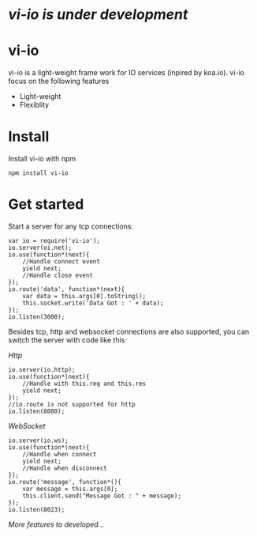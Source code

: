 # *vi-io is under development*
# vi-io
vi-io is a light-weight frame work for IO services (inpired by koa.io). vi-io focus on the following features
* Light-weight
* Flexiblity

# Install
Install vi-io with npm

    npm install vi-io

# Get started
Start a server for any tcp connections:

    var io = require('vi-io');
    io.server(oi.net);
    io.use(function*(next){
        //Handle connect event
        yield next;
        //Handle close event
    });
    io.route('data', function*(next){
        var data = this.args[0].toString();
        this.socket.write('Data Got : ' + data);
    });
    io.listen(3000);

Besides tcp, http and websocket connections are also supported, you can switch the server with code like this:

*Http*

    io.server(io.http); 
    io.use(function*(next){
        //Handle with this.req and this.res
        yield next;
    });
    //io.route is not supported for http
    io.listen(8080);

*WebSocket*

    io.server(io.ws);
    io.use(function*(next){
        //Handle when connect
        yield next;
        //Handle when disconnect
    });
    io.route('message', function*(){
        var message = this.args[0];
        this.client.send("Message Got : " + message);
    });
    io.listen(8023);

*More features to developed...*
